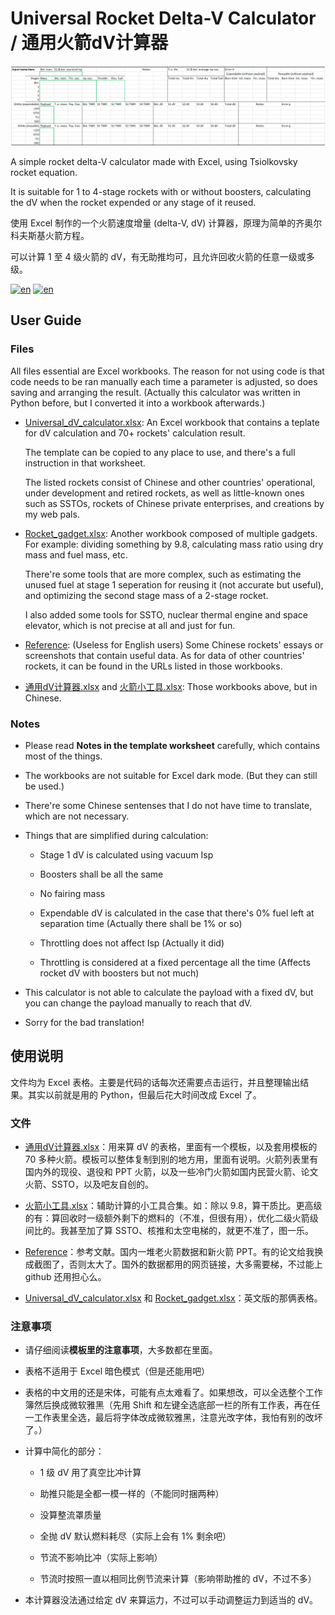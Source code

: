# Universal Rocket Delta-V Calculator / 通用火箭dV计算器

![main](Reference\main.png)

A simple rocket delta-V calculator made with Excel, using Tsiolkovsky rocket equation. 

It is suitable for 1 to 4-stage rockets with or without boosters, calculating the dV when the rocket expended or any stage of it reused. 

使用 Excel 制作的一个火箭速度增量 (delta-V, dV) 计算器，原理为简单的齐奥尔科夫斯基火箭方程。

可以计算 1 至 4 级火箭的 dV，有无助推均可，且允许回收火箭的任意一级或多级。

[![en](https://img.shields.io/badge/Language-English-dodgerblue.svg)](#user-guide)
[![en](https://img.shields.io/badge/Language-简体中文-red.svg)](#使用说明)

## User Guide

### Files

All files essential are Excel workbooks. The reason for not using code is that code needs to be ran manually each time a parameter is adjusted, so does saving and arranging the result. (Actually this calculator was written in Python before, but I converted it into a workbook afterwards.) 

- [Universal_dV_calculator.xlsx](Universal_dV_calculator.xlsx): An Excel workbook that contains a teplate for dV calculation and 70+ rockets' calculation result. 

    The template can be copied to any place to use, and there's a full instruction in that worksheet. 

    The listed rockets consist of Chinese and other countries' operational, under development and retired rockets, as well as little-known ones such as SSTOs, rockets of Chinese private enterprises, and creations by my web pals.

- [Rocket_gadget.xlsx](Rocket_gadget.xlsx): Another workbook composed of multiple gadgets. For example: dividing something by 9.8, calculating mass ratio using dry mass and fuel mass, etc. 
    
    There're some tools that are more complex, such as estimating the unused fuel at stage 1 seperation for reusing it (not accurate but useful), and optimizing the second stage mass of a 2-stage rocket. 
    
    I also added some tools for SSTO, nuclear thermal engine and space elevator, which is not precise at all and just for fun.

- [Reference](Reference): (Useless for English users) Some Chinese rockets' essays or screenshots that contain useful data. As for data of other countries' rockets, it can be found in the URLs listed in those workbooks. 

- [通用dV计算器.xlsx](通用dV计算器.xlsx) and [火箭小工具.xlsx](火箭小工具.xlsx): Those workbooks above, but in Chinese.

### Notes

- Please read **Notes in the template worksheet** carefully, which contains most of the things.

- The workbooks are not suitable for Excel dark mode. (But they can still be used.)

- There're some Chinese sentenses that I do not have time to translate, which are not necessary.

- Things that are simplified during calculation:

    - Stage 1 dV is calculated using vacuum Isp 

    - Boosters shall be all the same

    - No fairing mass

    - Expendable dV is calculated in the case that there's 0% fuel left at separation time (Actually there shall be 1% or so)

    - Throttling does not affect Isp (Actually it did)

    - Throttling is considered at a fixed percentage all the time (Affects rocket dV with boosters but not much)

- This calculator is not able to calculate the payload with a fixed dV, but you can change the payload manually to reach that dV. 

- Sorry for the bad translation!

## 使用说明

文件均为 Excel 表格。主要是代码的话每次还需要点击运行，并且整理输出结果。其实以前就是用的 Python，但最后花大时间改成 Excel 了。

### 文件

- [通用dV计算器.xlsx](通用dV计算器.xlsx)：用来算 dV 的表格，里面有一个模板，以及套用模板的 70 多种火箭。模板可以整体复制到别的地方用，里面有说明。火箭列表里有国内外的现役、退役和 PPT 火箭，以及一些冷门火箭如国内民营火箭、论文火箭、SSTO，以及吧友自创的。

- [火箭小工具.xlsx](火箭小工具.xlsx)：辅助计算的小工具合集。如：除以 9.8，算干质比。更高级的有：算回收时一级额外剩下的燃料的（不准，但很有用），优化二级火箭级间比的。我甚至加了算 SSTO、核推和太空电梯的，就更不准了，图一乐。

- [Reference](Reference)：参考文献。国内一堆老火箭数据和新火箭 PPT。有的论文给我换成截图了，否则太大了。国外的数据都用的网页链接，大多需要梯，不过能上 github 还用担心么。

- [Universal_dV_calculator.xlsx](Universal_dV_calculator.xlsx) 和 [Rocket_gadget.xlsx](Rocket_gadget.xlsx)：英文版的那俩表格。

### 注意事项

- 请仔细阅读**模板里的注意事项**，大多数都在里面。

- 表格不适用于 Excel 暗色模式（但是还能用吧）

- 表格的中文用的还是宋体，可能有点太难看了。如果想改，可以全选整个工作簿然后换成微软雅黑（先用 Shift 和左键全选底部一栏的所有工作表，再在任一工作表里全选，最后将字体改成微软雅黑，注意光改字体，我怕有别的改坏了。）

- 计算中简化的部分：

    - 1 级 dV 用了真空比冲计算

    - 助推只能是全都一模一样的（不能同时捆两种）

    - 没算整流罩质量

    - 全抛 dV 默认燃料耗尽（实际上会有 1% 剩余吧）

    - 节流不影响比冲（实际上影响）

    - 节流时按照一直以相同比例节流来计算（影响带助推的 dV，不过不多）

- 本计算器没法通过给定 dV 来算运力，不过可以手动调整运力到适当的 dV。





